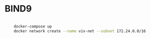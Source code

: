 # BIND9

```bash

    docker-compose up
    docker network create --name viv-net --subnet 172.24.0.0/16

```
